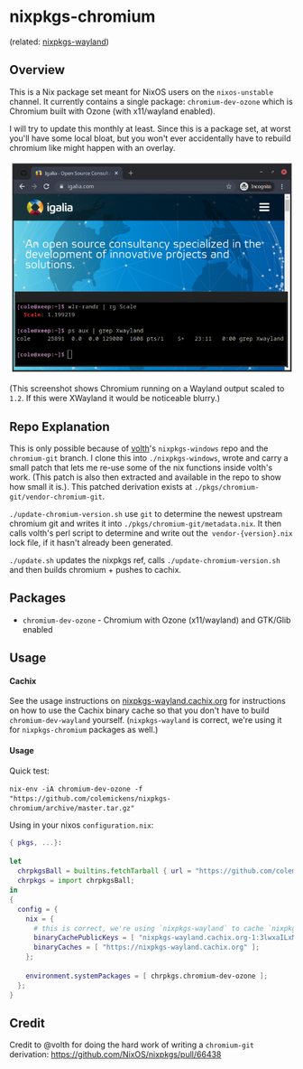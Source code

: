 # nixpkgs-chromium

(related: [nixpkgs-wayland](https://github.com/colemickens/nixpkgs-wayland))

## Overview

This is a Nix package set meant for NixOS users on the `nixos-unstable` channel.
It currently contains a single package: `chromium-dev-ozone` which is Chromium built with Ozone (with x11/wayland enabled).

I will try to update this monthly at least. Since this is a package set, at worst you'll have
some local bloat, but you won't ever accidentally have to rebuild chromium like might happen with an overlay.

<img src="./chromium.png" />

(This screenshot shows Chromium running on a Wayland output scaled to `1.2`.
If this were XWayland it would be noticeable blurry.)

## Repo Explanation

This is only possible because of [volth](https://github.com/volth)'s `nixpkgs-windows` repo and the `chromium-git` branch. I clone this into `./nixpkgs-windows`,
wrote and carry a small patch that lets me re-use some of the nix functions inside volth's work. (This patch is also then extracted and
available in the repo to show how small it is.). This patched derivation exists at `./pkgs/chromium-git/vendor-chromium-git`.

`./update-chromium-version.sh` use `git` to determine the newest upstream chromium git
and writes it into `./pkgs/chromium-git/metadata.nix`. It then calls volth's perl script
to determine and write out the` vendor-{version}.nix` lock file, if it hasn't already been generated.

`./update.sh` updates the nixpkgs ref, calls `./update-chromium-version.sh` and then builds chromium + pushes to cachix.

## Packages

 * `chromium-dev-ozone` - Chromium with Ozone (x11/wayland) and GTK/Glib enabled

## Usage

#### Cachix

See the usage instructions on [nixpkgs-wayland.cachix.org](nixpkgs-wayland.cachix.org) for instructions on how to use the Cachix binary cache so that you don't have to build `chromium-dev-wayland` yourself. (`nixpkgs-wayland` is correct, we're using it for `nixpkgs-chromium` packages as well.)

#### Usage

Quick test:

```nix-env -iA chromium-dev-ozone -f "https://github.com/colemickens/nixpkgs-chromium/archive/master.tar.gz"```

Using in your nixos `configuration.nix`:

```nix
{ pkgs, ...}:

let
  chrpkgsBall = builtins.fetchTarball { url = "https://github.com/colemickens/nixpkgs-chromium/archive/master.tar.gz"; };
  chrpkgs = import chrpkgsBall;
in
{
  config = {
    nix = {
      # this is correct, we're using `nixpkgs-wayland` to cache `nixpkgs-chromium` packages
      binaryCachePublicKeys = [ "nixpkgs-wayland.cachix.org-1:3lwxaILxMRkVhehr5StQprHdEo4IrE8sRho9R9HOLYA=" ];
      binaryCaches = [ "https://nixpkgs-wayland.cachix.org" ];
    };

    environment.systemPackages = [ chrpkgs.chromium-dev-ozone ];
  };
}
```

## Credit

Credit to @volth for doing the hard work of writing a `chromium-git` derivation: https://github.com/NixOS/nixpkgs/pull/66438

